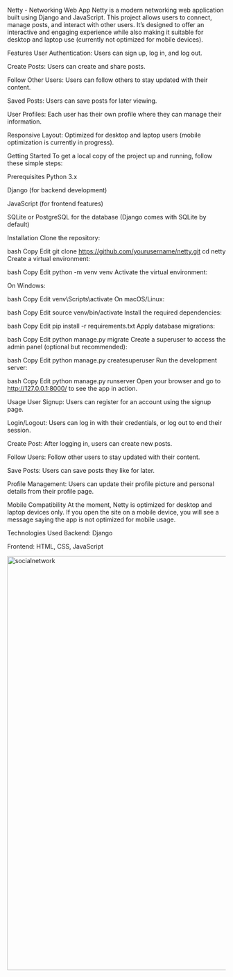 
Netty - Networking Web App
Netty is a modern networking web application built using Django and JavaScript. This project allows users to connect, manage posts, and interact with other users. It’s designed to offer an interactive and engaging experience while also making it suitable for desktop and laptop use (currently not optimized for mobile devices).

Features
User Authentication: Users can sign up, log in, and log out.

Create Posts: Users can create and share posts.

Follow Other Users: Users can follow others to stay updated with their content.

Saved Posts: Users can save posts for later viewing.

User Profiles: Each user has their own profile where they can manage their information.

Responsive Layout: Optimized for desktop and laptop users (mobile optimization is currently in progress).

Getting Started
To get a local copy of the project up and running, follow these simple steps:

Prerequisites
Python 3.x

Django (for backend development)

JavaScript (for frontend features)

SQLite or PostgreSQL for the database (Django comes with SQLite by default)

Installation
Clone the repository:

bash
Copy
Edit
git clone https://github.com/yourusername/netty.git
cd netty
Create a virtual environment:

bash
Copy
Edit
python -m venv venv
Activate the virtual environment:

On Windows:

bash
Copy
Edit
venv\Scripts\activate
On macOS/Linux:

bash
Copy
Edit
source venv/bin/activate
Install the required dependencies:

bash
Copy
Edit
pip install -r requirements.txt
Apply database migrations:

bash
Copy
Edit
python manage.py migrate
Create a superuser to access the admin panel (optional but recommended):

bash
Copy
Edit
python manage.py createsuperuser
Run the development server:

bash
Copy
Edit
python manage.py runserver
Open your browser and go to http://127.0.0.1:8000/ to see the app in action.

Usage
User Signup: Users can register for an account using the signup page.

Login/Logout: Users can log in with their credentials, or log out to end their session.

Create Post: After logging in, users can create new posts.

Follow Users: Follow other users to stay updated with their content.

Save Posts: Users can save posts they like for later.

Profile Management: Users can update their profile picture and personal details from their profile page.

Mobile Compatibility
At the moment, Netty is optimized for desktop and laptop devices only. If you open the site on a mobile device, you will see a message saying the app is not optimized for mobile usage.

Technologies Used
Backend: Django

Frontend: HTML, CSS, JavaScript





<img width="954" alt="socialnetwork" src="https://github.com/lordwisetech/Netty/issues/1#issue-2969720440">
